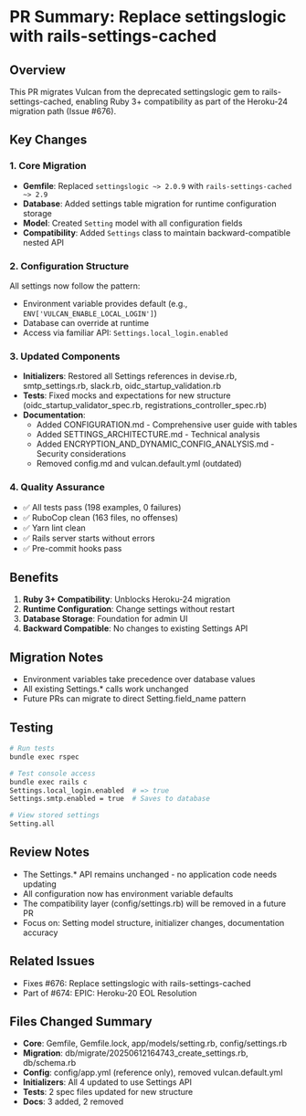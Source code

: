 # PR Summary: Replace settingslogic with rails-settings-cached

## Overview
This PR migrates Vulcan from the deprecated settingslogic gem to rails-settings-cached, enabling Ruby 3+ compatibility as part of the Heroku-24 migration path (Issue #676).

## Key Changes

### 1. Core Migration
- **Gemfile**: Replaced `settingslogic ~> 2.0.9` with `rails-settings-cached ~> 2.9`
- **Database**: Added settings table migration for runtime configuration storage
- **Model**: Created `Setting` model with all configuration fields
- **Compatibility**: Added `Settings` class to maintain backward-compatible nested API

### 2. Configuration Structure
All settings now follow the pattern:
- Environment variable provides default (e.g., `ENV['VULCAN_ENABLE_LOCAL_LOGIN']`)
- Database can override at runtime
- Access via familiar API: `Settings.local_login.enabled`

### 3. Updated Components
- **Initializers**: Restored all Settings references in devise.rb, smtp_settings.rb, slack.rb, oidc_startup_validation.rb
- **Tests**: Fixed mocks and expectations for new structure (oidc_startup_validator_spec.rb, registrations_controller_spec.rb)
- **Documentation**:
  - Added CONFIGURATION.md - Comprehensive user guide with tables
  - Added SETTINGS_ARCHITECTURE.md - Technical analysis
  - Added ENCRYPTION_AND_DYNAMIC_CONFIG_ANALYSIS.md - Security considerations
  - Removed config.md and vulcan.default.yml (outdated)

### 4. Quality Assurance
- ✅ All tests pass (198 examples, 0 failures)
- ✅ RuboCop clean (163 files, no offenses)
- ✅ Yarn lint clean
- ✅ Rails server starts without errors
- ✅ Pre-commit hooks pass

## Benefits
1. **Ruby 3+ Compatibility**: Unblocks Heroku-24 migration
2. **Runtime Configuration**: Change settings without restart
3. **Database Storage**: Foundation for admin UI
4. **Backward Compatible**: No changes to existing Settings API

## Migration Notes
- Environment variables take precedence over database values
- All existing Settings.* calls work unchanged
- Future PRs can migrate to direct Setting.field_name pattern

## Testing
```bash
# Run tests
bundle exec rspec

# Test console access
bundle exec rails c
Settings.local_login.enabled  # => true
Settings.smtp.enabled = true  # Saves to database

# View stored settings
Setting.all
```

## Review Notes
- The Settings.* API remains unchanged - no application code needs updating
- All configuration now has environment variable defaults
- The compatibility layer (config/settings.rb) will be removed in a future PR
- Focus on: Setting model structure, initializer changes, documentation accuracy

## Related Issues
- Fixes #676: Replace settingslogic with rails-settings-cached
- Part of #674: EPIC: Heroku-20 EOL Resolution

## Files Changed Summary
- **Core**: Gemfile, Gemfile.lock, app/models/setting.rb, config/settings.rb
- **Migration**: db/migrate/20250612164743_create_settings.rb, db/schema.rb
- **Config**: config/app.yml (reference only), removed vulcan.default.yml
- **Initializers**: All 4 updated to use Settings API
- **Tests**: 2 spec files updated for new structure
- **Docs**: 3 added, 2 removed